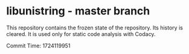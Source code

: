 # libunistring - master branch

This repository contains the frozen state of the repository.
Its history is cleared. It is used only for static code
analysis with Codacy.

Commit Time: 1724119951